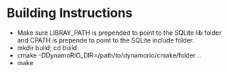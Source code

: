 
# Building Instructions

* Make sure LIBRAY_PATH is prepended to point to the SQLite lib folder and CPATH is prepende to point to the SQLite include folder.
* mkdir build; cd build
* cmake -DDynamoRIO_DIR=/path/to/dynamorio/cmake/folder ..
* make